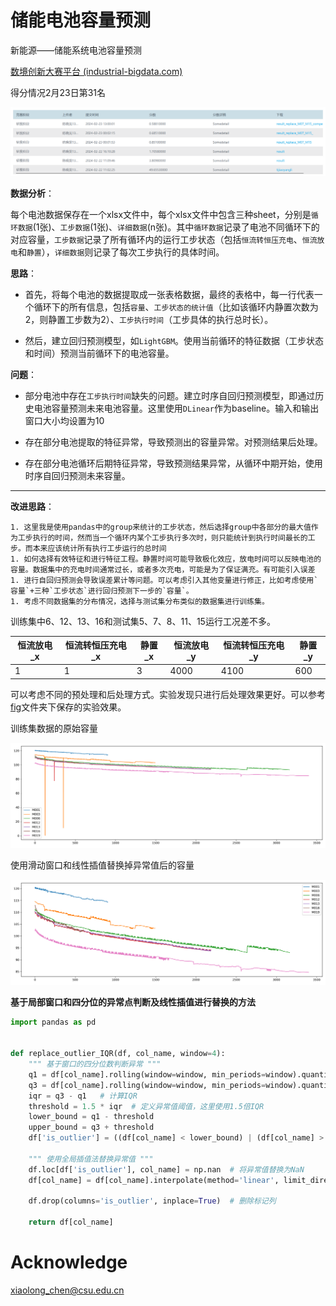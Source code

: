 # 储能电池容量预测

新能源——储能系统电池容量预测

[数境创新大赛平台 (industrial-bigdata.com)](https://www.industrial-bigdata.com/Title)



得分情况2月23日第31名

<img src="fig/得分情况2月23日第31名.png" style="zoom:50%;" />



**数据分析**：

​	每个电池数据保存在一个xlsx文件中，每个xlsx文件中包含三种sheet，分别是`循环数据`(1张)、`工步数据`(1张)、`详细数据`(n张)。其中`循环数据`记录了电池不同循环下的对应容量，`工步数据`记录了所有循环内的运行工步状态（包括`恒流转恒压充电`、`恒流放电`和`静置`），`详细数据`则记录了每次工步执行的具体时间。



**思路**：

- 首先，将每个电池的数据提取成一张表格数据，最终的表格中，每一行代表一个循环下的所有信息，包括`容量`、`工步状态的统计值`（比如该循环内静置次数为2，则静置工步数为2）、`工步执行时间`（工步具体的执行总时长）。

- 然后，建立回归预测模型，如`LightGBM`。使用当前循环的特征数据（工步状态和时间）预测当前循环下的电池容量。



**问题**：

* 部分电池中存在`工步执行时间`缺失的问题。建立时序自回归预测模型，即通过历史电池容量预测未来电池容量。这里使用`DLinear`作为baseline。输入和输出窗口大小均设置为10

* 存在部分电池提取的特征异常，导致预测出的容量异常。对预测结果后处理。

* 存在部分电池循环后期特征异常，导致预测结果异常，从循环中期开始，使用时序自回归预测未来容量。



***





**改进思路**：

	1. 这里我是使用pandas中的group来统计的工步状态，然后选择group中各部分的最大值作为工步执行的时间，然而当一个循环内某个工步执行多次时，则只能统计到执行时间最长的工步。而本来应该统计所有执行工步运行的总时间
	1. 如何选择有效特征和进行特征工程。静置时间可能导致极化效应，放电时间可以反映电池的容量。数据集中的充电时间通常过长，或者多次充电，可能是为了保证满充。有可能引入误差
	1. 进行自回归预测会导致误差累计等问题。可以考虑引入其他变量进行修正，比如考虑使用`容量`+三种`工步状态`进行回归预测下一步的`容量`。
	1. 考虑不同数据集的分布情况，选择与测试集分布类似的数据集进行训练集。



训练集中6、12、13、16和测试集5、7、8、11、15运行工况差不多。

| 恒流放电_x | 恒流转恒压充电_x | 静置_x | 恒流放电_y | 恒流转恒压充电_y | 静置_y |
| ---------- | ---------------- | ------ | ---------- | ---------------- | ------ |
| 1          | 1                | 3      | 4000       | 4100             | 600    |





可以考虑不同的预处理和后处理方式。实验发现只进行后处理效果更好。可以参考[fig](fig)文件夹下保存的实验效果。





训练集数据的原始容量

![data_raw](fig/data_raw.png)



使用滑动窗口和线性插值替换掉异常值后的容量

![data_replace_outlier](fig/data_replace_outlier.png)



**基于局部窗口和四分位的异常点判断及线性插值进行替换的方法**

``````python
import pandas as pd


def replace_outlier_IQR(df, col_name, window=4):
    """ 基于窗口的四分位数判断异常 """
    q1 = df[col_name].rolling(window=window, min_periods=window).quantile(0.25)
    q3 = df[col_name].rolling(window=window, min_periods=window).quantile(0.75)
    iqr = q3 - q1   # 计算IQR
    threshold = 1.5 * iqr  # 定义异常值阈值，这里使用1.5倍IQR
    lower_bound = q1 - threshold
    upper_bound = q3 + threshold
    df['is_outlier'] = ((df[col_name] < lower_bound) | (df[col_name] > upper_bound))

    """ 使用全局插值法替换异常值 """
    df.loc[df['is_outlier'], col_name] = np.nan  # 将异常值替换为NaN
    df[col_name] = df[col_name].interpolate(method='linear', limit_direction='both')  

    df.drop(columns='is_outlier', inplace=True)  # 删除标记列

    return df[col_name]
``````







# Acknowledge

xiaolong_chen@csu.edu.cn



















